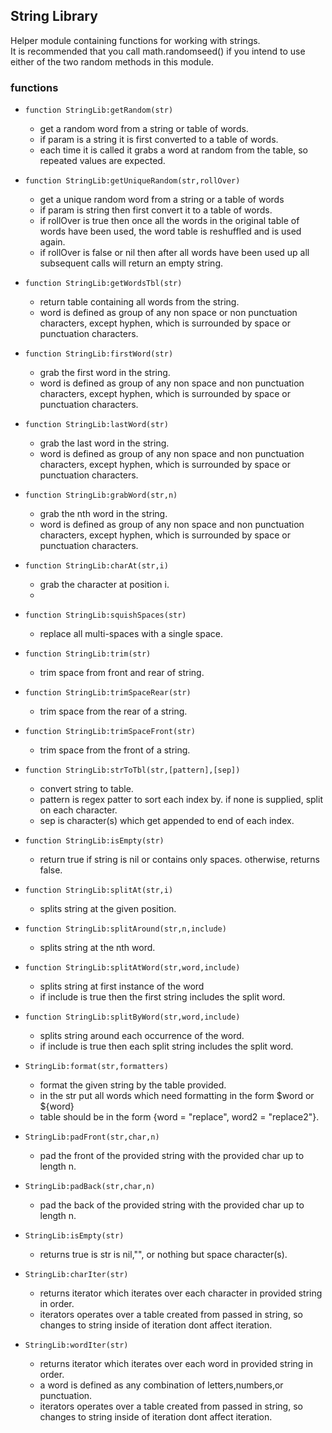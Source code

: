 ## String Library  
Helper module containing functions for working with strings.  
It is recommended that you call math.randomseed() if you intend to use either of the two random methods in this module. 

### functions  

 - ```function StringLib:getRandom(str)```
   - get a random word from a string or table of words.
   - if param is a string it is first converted to a table of words.
   - each time it is called it grabs a word at random from the table, so repeated values are expected.


 - ```function StringLib:getUniqueRandom(str,rollOver)```
   - get a unique random word from a string or a table of words
   - if param is string then first convert it to a table of words.
   - if rollOver is true then once all the words in the original table of words have been used, the word table is reshuffled and is used again.
   - if rollOver is false or nil then after all words have been used up all subsequent calls will return an empty string.  
   

 - ```function StringLib:getWordsTbl(str)```
   - return table containing all words from the string.
   -  word is defined as group of any non space or non punctuation characters, except hyphen, which is surrounded by space or punctuation characters.  



 - ```function StringLib:firstWord(str)```
   - grab the first word in the string.
   - word is defined as group of any non space and non punctuation characters, except hyphen, which is surrounded by space or punctuation characters.  


- ```function StringLib:lastWord(str)```
   - grab the last word in the string.
   - word is defined as group of any non space and non punctuation characters, except hyphen, which is surrounded by space or punctuation characters.


- ```function StringLib:grabWord(str,n)```
   - grab the nth word in the string.
   - word is defined as group of any non space and non punctuation characters, except hyphen, which is surrounded by space or punctuation characters.


- ```function StringLib:charAt(str,i)```
   - grab the character at position i.
   - 

- ```function StringLib:squishSpaces(str)```
   - replace all multi-spaces with a single space.  


 - ```function StringLib:trim(str)```
   - trim space from front and rear of string.  


 - ```function StringLib:trimSpaceRear(str)```
   - trim space from the rear of a string.  


 - ```function StringLib:trimSpaceFront(str)```
   - trim space from the front of a string.  


- ```function StringLib:strToTbl(str,[pattern],[sep])```
   - convert string to table.
   - pattern is regex patter to sort each index by. if none is supplied, split on each character.
   - sep is character(s) which get appended to end of each index.


- ```function StringLib:isEmpty(str)```
  - return true if string is nil or contains only spaces. otherwise, returns false.
  

- ```function StringLib:splitAt(str,i)```
  - splits string at the given position.  
  

- ```function StringLib:splitAround(str,n,include)```
  - splits string at the nth word.
  

- ```function StringLib:splitAtWord(str,word,include)```
  - splits string at first instance of the word
  - if include is true then the first string includes the split word.
  

- ```function StringLib:splitByWord(str,word,include)```
  - splits string around each occurrence of the word.
  - if include is true then each split string includes the split word.  


- ```StringLib:format(str,formatters)```  
  - format the given string by the table provided.
  - in the str put all words which need formatting in the form $word or ${word} 
  - table should be in the form {word = "replace", word2 = "replace2"}. 


- ```StringLib:padFront(str,char,n)```  
  - pad the front of the provided string with the provided char up to length n.


- ```StringLib:padBack(str,char,n)```
    - pad the back of the provided string with the provided char up to length n.


- ```StringLib:isEmpty(str)```
  - returns true is str is nil,"", or nothing but space character(s). 


- ```StringLib:charIter(str)```
  - returns iterator which iterates over each character in provided string in order. 
  - iterators operates over a table created from passed in string, so changes to string inside of iteration dont affect iteration. 


- ```StringLib:wordIter(str)```
    - returns iterator which iterates over each word in provided string in order. 
    - a word is defined as any combination of letters,numbers,or punctuation. 
    - iterators operates over a table created from passed in string, so changes to string inside of iteration dont affect iteration. 
